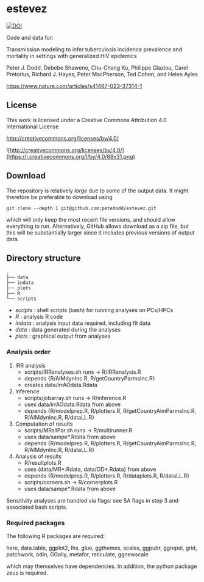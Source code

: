 # estevez

[![DOI](https://zenodo.org/badge/513460672.svg)](https://zenodo.org/badge/latestdoi/513460672)

Code and data for:

Transmission modeling to infer tuberculosis incidence prevalence and mortality in settings with generalized HIV epidemics

Peter J. Dodd, Debebe Shaweno, Chu-Chang Ku, Philippe Glaziou, Carel Pretorius, Richard J. Hayes, Peter MacPherson, Ted Cohen, and Helen Ayles

https://www.nature.com/articles/s41467-023-37314-1


## License

This work is licensed under a Creative Commons Attribution 4.0 International License

http://creativecommons.org/licenses/by/4.0/

![http://creativecommons.org/licenses/by/4.0/](https://i.creativecommons.org/l/by/4.0/88x31.png)


## Download

The repository is relatively *large* due to some of the output data.
It might therefore be preferable to download using

```
git clone --depth 1 git@github.com:petedodd/estevez.git
```

which will only keep the most recent file versions, and should allow everything to run. Alternatively, GitHub allows download as a zip file, but this will be substantially larger since it includes previous versions of output data.


## Directory structure

```
.
├── data
├── indata
├── plots
├── R
└── scripts
```

- *scripts* : shell scripts (bash) for running analyses on PCs/HPCs
- *R* : analysis R code
- *indata* : analysis input data required, including fit data
- *data* :  data generated during the analyses
- *plots* : graphical output from analyses



### Analysis order ###

1. IRR analysis
    - scripts/IRRanalyses.sh runs -> R/IRRanalysis.R
    - depends {R/AIMdynInc.R, R/getCountryParmsInc.R}
    - creates data/irrAOdata.Rdata
2. Inference
    - scripts/jobarray.sh runs -> R/inference.R
    - uses data/irrAOdata.Rdata from above
    - depends {R/modelprep.R, R/plotters.R, R/getCountryAimParmsInc.R, R/AIMdynInc.R, R/dataLL.R}
3. Computation of results
    - scripts/MRallPar.sh runs -> R/multirunner.R
    - uses data/sampe*.Rdata from above
    - depends {R/modelprep.R, R/plotters.R, R/getCountryAimParmsInc.R, R/AIMdynInc.R, R/dataLL.R}
4. Analysis of results
    - R/resultplots.R
    - uses {data/MR*.Rdata, data/OD*.Rdata} from above
    - depends {R/modelprep.R, R/plotters.R, R/dataplots.R, R/dataLL.R}
    - scripts/corners.sh -> R/cornerplots.R
    - uses data/sampe*.Rdata from above


Sensitivity analyses are handled via flags: see SA flags in step 3 and associated bash scripts.


### Required packages ###

The following R packages are required:

here, data.table, ggplot2, lhs, glue, ggthemes, scales, ggpubr, ggrepel, grid, patchwork, odin, GGally, metafor, reticulate, ggnewscale

which may themselves have dependencies. In addition, the python package zeus is required.

